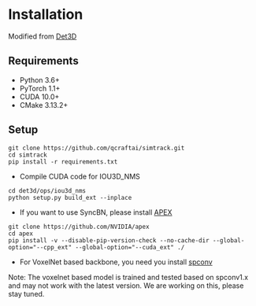 # Installation
Modified from [Det3D](https://github.com/poodarchu/Det3D/blob/master/INSTALLATION.md)

## Requirements
* Python 3.6+
* PyTorch 1.1+
* CUDA 10.0+
* CMake 3.13.2+

## Setup
```
git clone https://github.com/qcraftai/simtrack.git
cd simtrack
pip install -r requirements.txt
```
* Compile CUDA code for IOU3D_NMS
``` 
cd det3d/ops/iou3d_nms
python setup.py build_ext --inplace
```

* If you want to use SyncBN, please install [APEX](https://github.com/NVIDIA/apex) 
```
git clone https://github.com/NVIDIA/apex
cd apex
pip install -v --disable-pip-version-check --no-cache-dir --global-option="--cpp_ext" --global-option="--cuda_ext" ./
```

* For VoxelNet based backbone, you need you install [spconv](https://github.com/traveller59/spconv)

Note: The voxelnet based model is trained and tested based on spconv1.x and may not work with the latest version. We are working on this, please stay tuned. 

